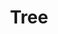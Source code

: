 ---
weight: 1100
title: Tree
icon: nature
description: A tree is a nonlinear data structure with a root node.
date: 
lastmod: 
draft: false
---